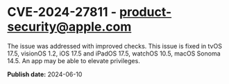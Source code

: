 # CVE-2024-27811 - product-security@apple.com

The issue was addressed with improved checks. This issue is fixed in tvOS 17.5, visionOS 1.2, iOS 17.5 and iPadOS 17.5, watchOS 10.5, macOS Sonoma 14.5. An app may be able to elevate privileges.

**Publish date:** 2024-06-10
